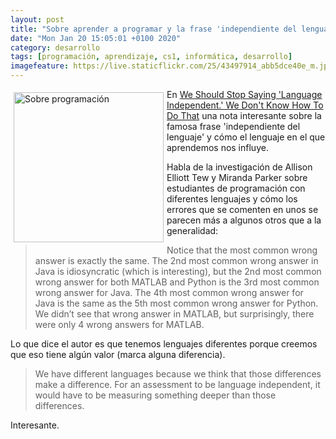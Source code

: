 ```yaml
--- 
layout: post
title: "Sobre aprender a programar y la frase 'independiente del lenguaje'"
date: "Mon Jan 20 15:05:01 +0100 2020"
category: desarrollo
tags: [programación, aprendizaje, cs1, informática, desarrollo]
imagefeature: https://live.staticflickr.com/25/43497914_abb5dce40e_m.jpg
---
```


<a href="https://www.flickr.com/photos/fernand0/43497914" title="Sobre programación"><img src="https://live.staticflickr.com/25/43497914_abb5dce40e_m.jpg" width="240"  alt="Sobre programación" style="float:left; margin:5px"></a>
En [We Should Stop Saying 'Language Independent.' We Don't Know How To Do That](https://cacm.acm.org/blogs/blog-cacm/238782-we-should-stop-saying-language-independent-we-dont-know-how-to-do-that/fulltext) una nota interesante sobre la famosa frase 'independiente del lenguaje' y cómo el lenguaje en el que aprendemos nos influye.

Habla de la investigación de Allison Elliott Tew y Miranda Parker sobre estudiantes de programación con diferentes lenguajes y cómo los errores que se comenten en unos se parecen más a algunos otros que a la generalidad:

> Notice that the most common wrong answer is exactly the same. The 2nd most common wrong answer in Java is idiosyncratic (which is interesting), but the 2nd most common wrong answer for both MATLAB and Python is the 3rd most common wrong answer for Java. The 4th most common wrong answer for Java is the same as the 5th most common wrong answer for Python. We didn’t see that wrong answer in MATLAB, but surprisingly, there were only 4 wrong answers for MATLAB.

Lo que dice el autor es que tenemos lenguajes diferentes porque creemos que eso tiene algún valor (marca alguna diferencia).

> We have different languages because we think that those differences make a difference. For an assessment to be language independent, it would have to be measuring something deeper than those differences. 

Interesante.

